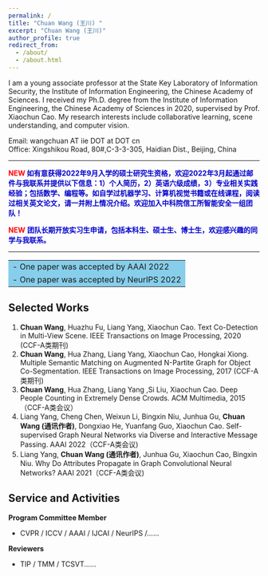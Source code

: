 ```yaml
---
permalink: /
title: "Chuan Wang (王川) "
excerpt: "Chuan Wang (王川)"
author_profile: true
redirect_from: 
  - /about/
  - /about.html
---
```


I am a young associate professor at the State Key Laboratory of Information Security, the Institute of Information Engineering, the Chinese Academy of Sciences. I received my Ph.D. degree from the Institute of Information Engineering, the Chinese Academy of Sciences in 2020, supervised by Prof. Xiaochun Cao. My research interests include collaborative learning, scene understanding, and computer vision.

Email: wangchuan AT iie DOT at DOT cn <br>
Office: Xingshikou Road, 80#,C-3-3-305, Haidian Dist., Beijing, China

------
**<font color=red>NEW</font> <font color=MediumBlue>如有意获得2022年9月入学的硕士研究生资格，欢迎2022年3月起通过邮件与我联系并提供以下信息：1）个人简历，2）英语六级成绩，3）专业相关实践经验；包括数学、编程等。如自学过机器学习、计算机视觉书籍或在线课程，阅读过相关英文论文，请一并附上情况介绍。欢迎加入中科院信工所智能安全一组团队！</font>**

**<font color=red>NEW</font>** **<font color=MediumBlue>团队长期开放实习生申请，包括本科生、硕士生、博士生，欢迎感兴趣的同学与我联系。</font>**


------

  


    
    
<table><tr><td bgcolor=SkyBlue>
- One paper was accepted by AAAI 2022
</td></tr><tr><td bgcolor=SkyBlue>
- One paper was accepted by NeurIPS 2022</td></tr>
</table>

Selected Works
------
1.	**Chuan Wang**, Huazhu Fu, Liang Yang, Xiaochun Cao. Text Co-Detection in Multi-View Scene. IEEE Transactions on Image Processing, 2020 (CCF-A类期刊)
2.	**Chuan Wang**, Hua Zhang, Liang Yang, Xiaochun Cao, Hongkai Xiong. Multiple Semantic Matching on Augmented N-Partite Graph for Object Co-Segmentation. IEEE Transactions on Image Processing, 2017 (CCF-A类期刊)
3.	**Chuan Wang**, Hua Zhang, Liang Yang ,Si Liu, Xiaochun Cao. Deep People Counting in Extremely Dense Crowds. ACM Multimedia, 2015（CCF-A类会议）
4.	Liang Yang, Cheng Chen, Weixun Li, Bingxin Niu, Junhua Gu, **Chuan Wang (通讯作者)**, Dongxiao He, Yuanfang Guo, Xiaochun Cao. Self-supervised Graph Neural Networks via Diverse and Interactive Message Passing. AAAI 2022（CCF-A类会议)
5.	Liang Yang, **Chuan Wang (通讯作者)**, Junhua Gu, Xiaochun Cao, Bingxin Niu. Why Do Attributes Propagate in Graph Convolutional Neural Networks? AAAI 2021（CCF-A类会议)


Service and Activities
------
**Program Committee Member**
  - CVPR / ICCV / AAAI / IJCAI / NeurIPS /......

**Reviewers**
- TIP / TMM / TCSVT......

